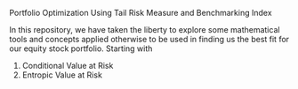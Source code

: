 Portfolio Optimization Using Tail Risk Measure and Benchmarking Index 

In this repository, we have taken the liberty to explore some mathematical tools and concepts applied otherwise to be used in finding us the best fit for our equity stock portfolio.
Starting with 

1) Conditional Value at Risk
2) Entropic Value at Risk
